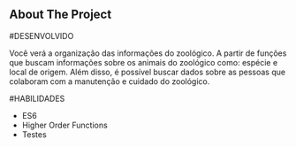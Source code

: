 <!-- ABOUT THE PROJECT -->
## About The Project

#DESENVOLVIDO

Você verá a organização das informações do zoológico. A partir de funções que buscam informações sobre os animais do zoológico como: espécie e local de origem. Além disso, é possível buscar dados sobre as pessoas que colaboram com a manutenção e cuidado do zoológico.

#HABILIDADES

- ES6
- Higher Order Functions
- Testes
